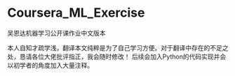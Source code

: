 # Coursera_ML_Exercise
吴恩达机器学习公开课作业中文版本

本人自知才疏学浅，翻译本文纯粹是为了自己学习方便。对于翻译中存在的不足之处，恳请各位大佬批评指正，我会随时修改！
后续会加入Python的代码实现并会以初学者的角度加入大量注释。

